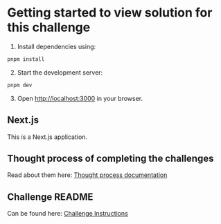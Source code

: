 # Getting started to view solution for this challenge
1. Install dependencies using:
```bash  
pnpm install
```   

2. Start the development server:
```bash 
pnpm dev
```

3. Open [http://localhost:3000](http://localhost:3000) in your browser.

## Next.js
This is a Next.js application.

## Thought process of completing the challenges
Read about them here: [Thought process documentation](thoughtprocess.md)


## Challenge README

Can be found here: [Challenge Instructions](challenge-readme.md)
